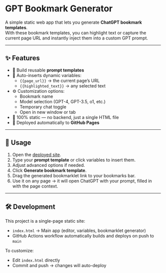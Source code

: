 # GPT Bookmark Generator

A simple static web app that lets you generate **ChatGPT bookmark templates**.  
With these bookmark templates, you can highlight text or capture the current page URL and instantly inject them into a custom GPT prompt.

---

## ✨ Features

- 📝 Build reusable **prompt templates**
- 🔗 Auto-inserts dynamic variables:
  - `{{page_url}}` → the current page’s URL
  - `{{highlighted_text}}` → any selected text
- ⚙️ Customization options:
  - Bookmark name
  - Model selection (GPT-4, GPT-3.5, o1, etc.)
  - Temporary chat toggle
  - Open in new window or tab
- 📄 100% static — no backend, just a single HTML file
- 🚀 Deployed automatically to **GitHub Pages**

---

## 🔧 Usage

1. Open the [deployed site](https://leonnorblad.github.io/gpt-bookmark/).
2. Type your **prompt template** or click variables to insert them.
3. Adjust advanced options if needed.
4. Click **Generate bookmark template**.
5. Drag the generated bookmarklet link to your bookmarks bar.
6. Use it on any page → it will open ChatGPT with your prompt, filled in with the page context.

---

## 🛠 Development

This project is a single-page static site:

- `index.html` → Main app (editor, variables, bookmarklet generator)
- GitHub Actions workflow automatically builds and deploys on push to `main`

To customize:
- Edit `index.html` directly
- Commit and push → changes will auto-deploy